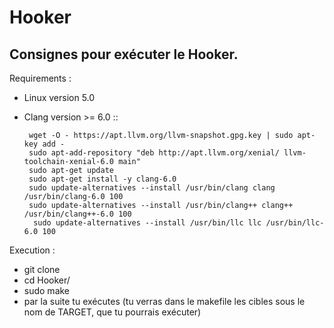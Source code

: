 # Hooker
## Consignes pour exécuter le Hooker.

Requirements :
- Linux version 5.0 
- Clang version >= 6.0 ::      
      
       wget -O - https://apt.llvm.org/llvm-snapshot.gpg.key | sudo apt-key add -
       sudo apt-add-repository "deb http://apt.llvm.org/xenial/ llvm-toolchain-xenial-6.0 main"
       sudo apt-get update
       sudo apt-get install -y clang-6.0
       sudo update-alternatives --install /usr/bin/clang clang /usr/bin/clang-6.0 100 
       sudo update-alternatives --install /usr/bin/clang++ clang++ /usr/bin/clang++-6.0 100 
        sudo update-alternatives --install /usr/bin/llc llc /usr/bin/llc-6.0 100 

Execution :
- git clone
- cd Hooker/
- sudo make
- par la suite tu exécutes (tu verras dans le makefile les cibles sous le nom de TARGET, que tu pourrais exécuter)
